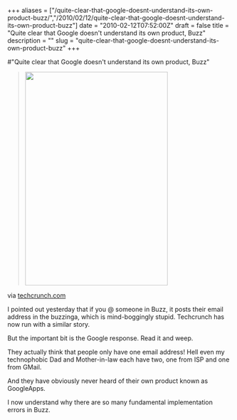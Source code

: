 +++
aliases = ["/quite-clear-that-google-doesnt-understand-its-own-product-buzz/","/2010/02/12/quite-clear-that-google-doesnt-understand-its-own-product-buzz"]
date = "2010-02-12T07:52:00Z"
draft = false
title = "Quite clear that Google doesn't understand its own product, Buzz"
description = ""
slug = "quite-clear-that-google-doesnt-understand-its-own-product-buzz"
+++

#"Quite clear that Google doesn't understand its own product, Buzz"


 <div class="posterous_bookmarklet_entry">
<blockquote>
<div>
<p><img src="http://tctechcrunch.files.wordpress.com/2010/02/buzzbug.jpg" height="480" alt="" width="320" /></p>
</div>
</blockquote>
<div class="posterous_quote_citation">via <a href="http://techcrunch.com/2010/02/11/reply-google-buzz-exposing-email/">techcrunch.com</a></div>
<p>I pointed out yesterday that if you @ someone in Buzz, it posts their email address in the buzzinga, which is mind-boggingly stupid. Techcrunch has now run with a similar story.</p>
<p>But the important bit is the Google response. Read it and weep.</p>
<p>They actually think that people only have one email address! Hell even my technophobic Dad and Mother-in-law each have two, one from ISP and one from GMail.</p>
<p>And they have obviously never heard of their own product known as GoogleApps.</p>
<p>I now understand why there are so many fundamental implementation errors in Buzz.</p>
</div>
 